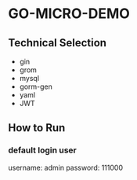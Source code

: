 # GO-MICRO-DEMO

## Technical Selection
* gin
* grom
* mysql
* gorm-gen
* yaml
* JWT


## How to Run
 ### default login user
 username: admin
 password: 111000